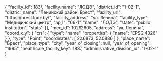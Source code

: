 {
    "facility_id": 1837,
    "facility_name": "ЛОДЭ",
    "district_id": "1-02-1",
    "district_name": "Ленинский район, Брест",
    "facility_url": "https:\/\/brest.lode.by\/",
    "facility_address": "ул. Ленина",
    "facility_type": "Медицинский центр",
    "ap_1": "66-1",
    "name": "ЛОДЭ",
    "state": "public institution",
    "stats": [],
    "med_id": 10292605,
    "address": "ул. Ленина",
    "coord_x_y": {
        "crs": {
            "type": "name",
            "properties": {
                "name": "EPSG:4326"
            }
        },
        "type": "Point",
        "coordinates": [
            23.6873,
            52.0886
        ]
    },
    "place_name": "Брест",
    "place_type": "city",
    "year_of_closing": null,
    "year_of_opening": "1995",
    "healthcare_facility_key": 1837,
    "administrative_division_id": "1-02-1"
}